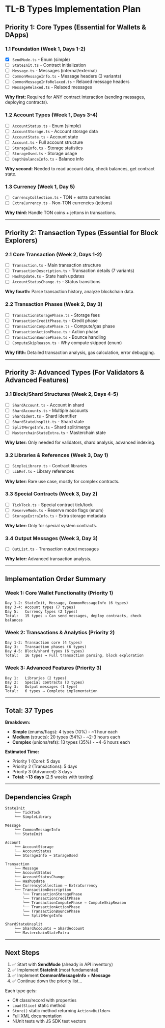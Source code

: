 # TL-B Types Implementation Plan

## Priority 1: Core Types (Essential for Wallets & DApps)

### 1.1 Foundation (Week 1, Days 1-2)
- [x] `SendMode.ts` - Enum (simple)
- [ ] `StateInit.ts` - Contract initialization
- [ ] `Message.ts` - Messages (internal/external)
- [ ] `CommonMessageInfo.ts` - Message headers (3 variants)
- [ ] `CommonMessageInfoRelaxed.ts` - Relaxed message headers
- [ ] `MessageRelaxed.ts` - Relaxed messages

**Why first:** Required for ANY contract interaction (sending messages, deploying contracts).

### 1.2 Account Types (Week 1, Days 3-4)
- [ ] `AccountStatus.ts` - Enum (simple)
- [ ] `AccountStorage.ts` - Account storage data
- [ ] `AccountState.ts` - Account state
- [ ] `Account.ts` - Full account structure
- [ ] `StorageInfo.ts` - Storage statistics
- [ ] `StorageUsed.ts` - Storage usage
- [ ] `DepthBalanceInfo.ts` - Balance info

**Why second:** Needed to read account data, check balances, get contract state.

### 1.3 Currency (Week 1, Day 5)
- [ ] `CurrencyCollection.ts` - TON + extra currencies
- [ ] `ExtraCurrency.ts` - Non-TON currencies (jettons)

**Why third:** Handle TON coins + jettons in transactions.

---

## Priority 2: Transaction Types (Essential for Block Explorers)

### 2.1 Core Transaction (Week 2, Days 1-2)
- [ ] `Transaction.ts` - Main transaction structure
- [ ] `TransactionDescription.ts` - Transaction details (7 variants)
- [ ] `HashUpdate.ts` - State hash updates
- [ ] `AccountStatusChange.ts` - Status transitions

**Why fourth:** Parse transaction history, analyze blockchain data.

### 2.2 Transaction Phases (Week 2, Day 3)
- [ ] `TransactionStoragePhase.ts` - Storage fees
- [ ] `TransactionCreditPhase.ts` - Credit phase
- [ ] `TransactionComputePhase.ts` - Compute/gas phase
- [ ] `TransactionActionPhase.ts` - Action phase
- [ ] `TransactionBouncePhase.ts` - Bounce handling
- [ ] `ComputeSkipReason.ts` - Why compute skipped (enum)

**Why fifth:** Detailed transaction analysis, gas calculation, error debugging.

---

## Priority 3: Advanced Types (For Validators & Advanced Features)

### 3.1 Block/Shard Structures (Week 2, Days 4-5)
- [ ] `ShardAccount.ts` - Account in shard
- [ ] `ShardAccounts.ts` - Multiple accounts
- [ ] `ShardIdent.ts` - Shard identifier
- [ ] `ShardStateUnsplit.ts` - Shard state
- [ ] `SplitMergeInfo.ts` - Shard split/merge
- [ ] `MasterchainStateExtra.ts` - Masterchain state

**Why later:** Only needed for validators, shard analysis, advanced indexing.

### 3.2 Libraries & References (Week 3, Day 1)
- [ ] `SimpleLibrary.ts` - Contract libraries
- [ ] `LibRef.ts` - Library references

**Why later:** Rare use case, mostly for complex contracts.

### 3.3 Special Contracts (Week 3, Day 2)
- [ ] `TickTock.ts` - Special contract tick/tock
- [ ] `ReserveMode.ts` - Reserve mode flags (enum)
- [ ] `StorageExtraInfo.ts` - Extra storage metadata

**Why later:** Only for special system contracts.

### 3.4 Output Messages (Week 3, Day 3)
- [ ] `OutList.ts` - Transaction output messages

**Why later:** Advanced transaction analysis.

---

## Implementation Order Summary

### Week 1: Core Wallet Functionality (Priority 1)
```
Day 1-2: StateInit, Message, CommonMessageInfo (6 types)
Day 3-4: Account types (7 types)
Day 5:   Currency types (2 types)
Total:   15 types → Can send messages, deploy contracts, check balances
```

### Week 2: Transactions & Analytics (Priority 2)
```
Day 1-2: Transaction core (4 types)
Day 3:   Transaction phases (6 types)
Day 4-5: Block/shard types (6 types)
Total:   16 types → Full transaction parsing, block exploration
```

### Week 3: Advanced Features (Priority 3)
```
Day 1:   Libraries (2 types)
Day 2:   Special contracts (3 types)
Day 3:   Output messages (1 type)
Total:   6 types → Complete implementation
```

---

## Total: 37 Types

**Breakdown:**
- **Simple** (enums/flags): 4 types (10%) - ~1 hour each
- **Medium** (structs): 20 types (54%) - ~2-3 hours each
- **Complex** (unions/refs): 13 types (35%) - ~4-6 hours each

**Estimated Time:**
- Priority 1 (Core): 5 days
- Priority 2 (Transactions): 5 days
- Priority 3 (Advanced): 3 days
- **Total: ~13 days** (2.5 weeks with testing)

---

## Dependencies Graph

```
StateInit
    └── TickTock
    └── SimpleLibrary

Message
    └── CommonMessageInfo
    └── StateInit

Account
    └── AccountStorage
    └── AccountStatus
    └── StorageInfo → StorageUsed

Transaction
    └── Message
    └── AccountStatus
    └── AccountStatusChange
    └── HashUpdate
    └── CurrencyCollection → ExtraCurrency
    └── TransactionDescription
        └── TransactionStoragePhase
        └── TransactionCreditPhase
        └── TransactionComputePhase → ComputeSkipReason
        └── TransactionActionPhase
        └── TransactionBouncePhase
        └── SplitMergeInfo

ShardStateUnsplit
    └── ShardAccounts → ShardAccount
    └── MasterchainStateExtra
```

---

## Next Steps

1. ✅ Start with **SendMode** (already in API inventory)
2. ✅ Implement **StateInit** (most fundamental)
3. ✅ Implement **CommonMessageInfo** + **Message**
4. ✅ Continue down the priority list...

Each type gets:
- C# class/record with properties
- `Load(Slice)` static method
- `Store()` static method returning `Action<Builder>`
- Full XML documentation
- NUnit tests with JS SDK test vectors

